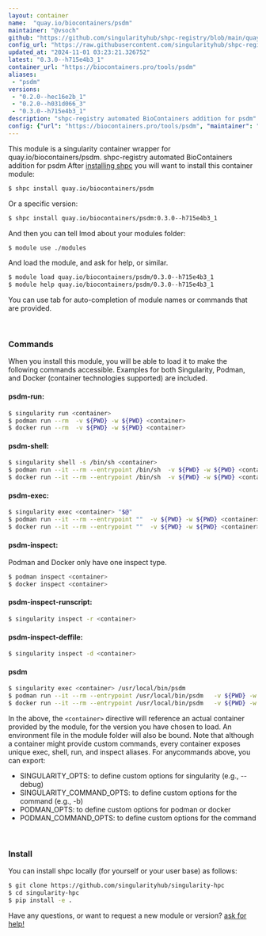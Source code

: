 ```yaml
---
layout: container
name:  "quay.io/biocontainers/psdm"
maintainer: "@vsoch"
github: "https://github.com/singularityhub/shpc-registry/blob/main/quay.io/biocontainers/psdm/container.yaml"
config_url: "https://raw.githubusercontent.com/singularityhub/shpc-registry/main/quay.io/biocontainers/psdm/container.yaml"
updated_at: "2024-11-01 03:23:21.326752"
latest: "0.3.0--h715e4b3_1"
container_url: "https://biocontainers.pro/tools/psdm"
aliases:
 - "psdm"
versions:
 - "0.2.0--hec16e2b_1"
 - "0.2.0--h031d066_3"
 - "0.3.0--h715e4b3_1"
description: "shpc-registry automated BioContainers addition for psdm"
config: {"url": "https://biocontainers.pro/tools/psdm", "maintainer": "@vsoch", "description": "shpc-registry automated BioContainers addition for psdm", "latest": {"0.3.0--h715e4b3_1": "sha256:386e5d619d29827dba51553209c9ced845f334875182e58bed36390144c3705b"}, "tags": {"0.2.0--hec16e2b_1": "sha256:ae985ed6f0d80d5238a3f177feda5e728aa4a876f2592bb1c004a3ce43201651", "0.2.0--h031d066_3": "sha256:fa495bbe1c600390216466570cb4ff4b5bcdd419d83aaae55e7fe43dff97dac3", "0.3.0--h715e4b3_1": "sha256:386e5d619d29827dba51553209c9ced845f334875182e58bed36390144c3705b"}, "docker": "quay.io/biocontainers/psdm", "aliases": {"psdm": "/usr/local/bin/psdm"}}
---
```


This module is a singularity container wrapper for quay.io/biocontainers/psdm.
shpc-registry automated BioContainers addition for psdm
After [installing shpc](#install) you will want to install this container module:


```bash
$ shpc install quay.io/biocontainers/psdm
```

Or a specific version:

```bash
$ shpc install quay.io/biocontainers/psdm:0.3.0--h715e4b3_1
```

And then you can tell lmod about your modules folder:

```bash
$ module use ./modules
```

And load the module, and ask for help, or similar.

```bash
$ module load quay.io/biocontainers/psdm/0.3.0--h715e4b3_1
$ module help quay.io/biocontainers/psdm/0.3.0--h715e4b3_1
```

You can use tab for auto-completion of module names or commands that are provided.

<br>

### Commands

When you install this module, you will be able to load it to make the following commands accessible.
Examples for both Singularity, Podman, and Docker (container technologies supported) are included.

#### psdm-run:

```bash
$ singularity run <container>
$ podman run --rm  -v ${PWD} -w ${PWD} <container>
$ docker run --rm  -v ${PWD} -w ${PWD} <container>
```

#### psdm-shell:

```bash
$ singularity shell -s /bin/sh <container>
$ podman run --it --rm --entrypoint /bin/sh  -v ${PWD} -w ${PWD} <container>
$ docker run --it --rm --entrypoint /bin/sh  -v ${PWD} -w ${PWD} <container>
```

#### psdm-exec:

```bash
$ singularity exec <container> "$@"
$ podman run --it --rm --entrypoint ""  -v ${PWD} -w ${PWD} <container> "$@"
$ docker run --it --rm --entrypoint ""  -v ${PWD} -w ${PWD} <container> "$@"
```

#### psdm-inspect:

Podman and Docker only have one inspect type.

```bash
$ podman inspect <container>
$ docker inspect <container>
```

#### psdm-inspect-runscript:

```bash
$ singularity inspect -r <container>
```

#### psdm-inspect-deffile:

```bash
$ singularity inspect -d <container>
```


#### psdm

```bash
$ singularity exec <container> /usr/local/bin/psdm
$ podman run --it --rm --entrypoint /usr/local/bin/psdm   -v ${PWD} -w ${PWD} <container> -c " $@"
$ docker run --it --rm --entrypoint /usr/local/bin/psdm   -v ${PWD} -w ${PWD} <container> -c " $@"
```



In the above, the `<container>` directive will reference an actual container provided
by the module, for the version you have chosen to load. An environment file in the
module folder will also be bound. Note that although a container
might provide custom commands, every container exposes unique exec, shell, run, and
inspect aliases. For anycommands above, you can export:

 - SINGULARITY_OPTS: to define custom options for singularity (e.g., --debug)
 - SINGULARITY_COMMAND_OPTS: to define custom options for the command (e.g., -b)
 - PODMAN_OPTS: to define custom options for podman or docker
 - PODMAN_COMMAND_OPTS: to define custom options for the command

<br>

### Install

You can install shpc locally (for yourself or your user base) as follows:

```bash
$ git clone https://github.com/singularityhub/singularity-hpc
$ cd singularity-hpc
$ pip install -e .
```

Have any questions, or want to request a new module or version? [ask for help!](https://github.com/singularityhub/singularity-hpc/issues)